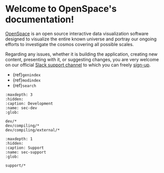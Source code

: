 # Welcome to OpenSpace's documentation!

[OpenSpace](https://openspaceproject.com) is an open source interactive data visualization software designed to visualize the entire known universe and portray our ongoing efforts to investigate the cosmos covering all possible scales.

Regarding any issues, whether it is building the application, creating new content, presenting with it, or suggesting changes, you are very welcome on our official [Slack support channel](https://openspacesupport.slack.com) to which you can freely [sign-up](https://join.slack.com/t/openspacesupport/shared_invite/enQtMjUxNzUyMTQ1ODQxLTRmNDI1YTA4ODkzODUyODE0YjIzODU0NWU1NGY1NWIzZDUzMDgwM2VkYmE1ZGY3MmU2OWI5NzhlN2U3NWU2NTQ).

* {ref}`genindex`
* {ref}`modindex`
* {ref}`search`

```{toctree}
:maxdepth: 3
:hidden:
:caption: Development
:name: sec-dev
:glob:

dev/*
dev/compiling/*
dev/compiling/external/*
```

```{toctree}
:maxdepth: 1
:hidden:
:caption: Support
:name: sec-support
:glob:

support/*

```
